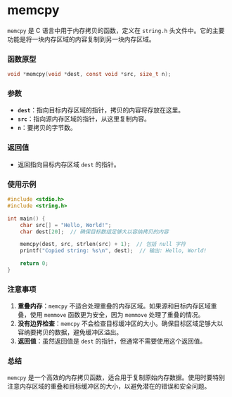 # memcpy

`memcpy` 是 C 语言中用于内存拷贝的函数，定义在 `string.h` 头文件中。它的主要功能是将一块内存区域的内容复制到另一块内存区域。

### 函数原型

```c
void *memcpy(void *dest, const void *src, size_t n);
```

### 参数

- **`dest`**：指向目标内存区域的指针，拷贝的内容将存放在这里。
- **`src`**：指向源内存区域的指针，从这里复制内容。
- **`n`**：要拷贝的字节数。

### 返回值

- 返回指向目标内存区域 `dest` 的指针。

### 使用示例

```c
#include <stdio.h>
#include <string.h>

int main() {
    char src[] = "Hello, World!";
    char dest[20];  // 确保目标数组足够大以容纳拷贝的内容

    memcpy(dest, src, strlen(src) + 1);  // 包括 null 字符
    printf("Copied string: %s\n", dest);  // 输出: Hello, World!

    return 0;
}
```

### 注意事项

1. **重叠内存**：`memcpy` 不适合处理重叠的内存区域。如果源和目标内存区域重叠，使用 `memmove` 函数更为安全，因为 `memmove` 处理了重叠的情况。
2. **没有边界检查**：`memcpy` 不会检查目标缓冲区的大小。确保目标区域足够大以容纳要拷贝的数据，避免缓冲区溢出。
3. **返回值**：虽然返回值是 `dest` 的指针，但通常不需要使用这个返回值。

### 总结

`memcpy` 是一个高效的内存拷贝函数，适合用于复制原始内存数据。使用时要特别注意内存区域的重叠和目标缓冲区的大小，以避免潜在的错误和安全问题。
